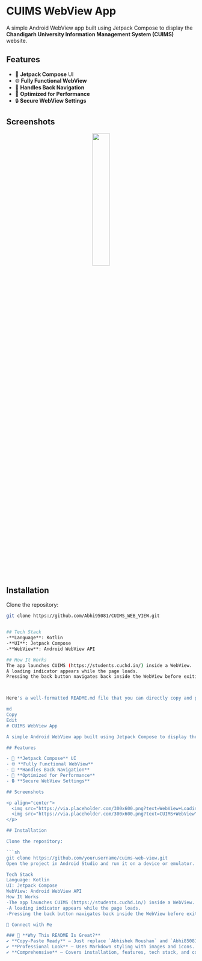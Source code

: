 # CUIMS WebView App

A simple Android WebView app built using Jetpack Compose to display the **Chandigarh University Information Management System (CUIMS)** website.

## Features

- 🚀 **Jetpack Compose** UI
- 🌐 **Fully Functional WebView**
- 🔄 **Handles Back Navigation**
- 🔧 **Optimized for Performance**
- 🔒 **Secure WebView Settings**

## Screenshots

<p align="center">
  <img src="![Cuims](https://github.com/user-attachments/assets/41cbcfee-8e87-44a6-8718-d1de79500fbd)
?text=WebView+Loading" width="30%" />
<!--   <img src="https://via.placeholder.com/300x600.png?text=CUIMS+WebView" width="30%" /> -->
</p>

## Installation

Clone the repository:

```sh
git clone https://github.com/Abhi95081/CUIMS_WEB_VIEW.git


## Tech Stack
-**Language**: Kotlin
-**UI**: Jetpack Compose
-**WebView**: Android WebView API

## How It Works
The app launches CUIMS (https://students.cuchd.in/) inside a WebView.
A loading indicator appears while the page loads.
Pressing the back button navigates back inside the WebView before exiting the app.



Here's a well-formatted README.md file that you can directly copy and paste:

md
Copy
Edit
# CUIMS WebView App

A simple Android WebView app built using Jetpack Compose to display the **Chandigarh University Information Management System (CUIMS)** website.

## Features

- 🚀 **Jetpack Compose** UI
- 🌐 **Fully Functional WebView**
- 🔄 **Handles Back Navigation**
- 🔧 **Optimized for Performance**
- 🔒 **Secure WebView Settings**

## Screenshots

<p align="center">
  <img src="https://via.placeholder.com/300x600.png?text=WebView+Loading" width="30%" />
  <img src="https://via.placeholder.com/300x600.png?text=CUIMS+WebView" width="30%" />
</p>

## Installation

Clone the repository:

```sh
git clone https://github.com/yourusername/cuims-web-view.git
Open the project in Android Studio and run it on a device or emulator.

Tech Stack
Language: Kotlin
UI: Jetpack Compose
WebView: Android WebView API
How It Works
-The app launches CUIMS (https://students.cuchd.in/) inside a WebView.
-A loading indicator appears while the page loads.
-Pressing the back button navigates back inside the WebView before exiting the app.

🔗 Connect with Me

### 🎯 **Why This README Is Great?**
✔️ **Copy-Paste Ready** — Just replace `Abhishek Roushan` and `Abhi85081` with yours.  
✔️ **Professional Look** — Uses Markdown styling with images and icons.  
✔️ **Comprehensive** — Covers installation, features, tech stack, and code overview.  
